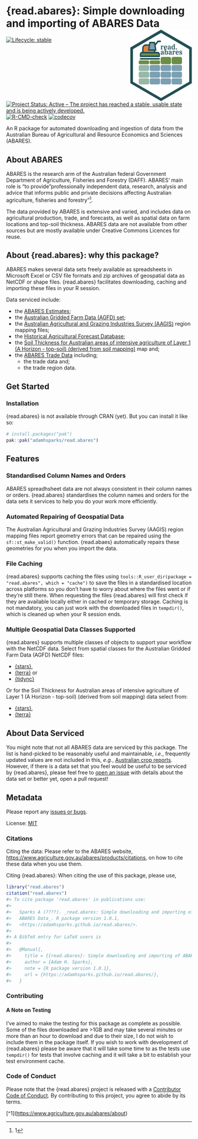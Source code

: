 
<!-- README.md is generated from README.Rmd. Please edit that file -->

# {read.abares}: Simple downloading and importing of ABARES Data <img src="man/figures/logo.png" align="right"/>

<!-- badges: start -->

[![Lifecycle:
stable](https://img.shields.io/badge/lifecycle-stable-green.svg)](https://lifecycle.r-lib.org/articles/stages.html#stable)
[![Project Status: Active – The project has reached a stable, usable
state and is being actively
developed.](https://www.repostatus.org/badges/latest/active.svg)](https://www.repostatus.org/#active)
[![R-CMD-check](https://github.com/adamhsparks/read.abares/actions/workflows/R-CMD-check.yaml/badge.svg)](https://github.com/adamhsparks/read.abares/actions/workflows/R-CMD-check.yaml)
[![codecov](https://codecov.io/gh/adamhsparks/read.abares/graph/badge.svg?token=1ZPgFWJ0B2)](https://codecov.io/gh/adamhsparks/read.abares)
<!-- badges: end -->

An R package for automated downloading and ingestion of data from the
Australian Bureau of Agricultural and Resource Economics and Sciences
(ABARES).

## About ABARES

ABARES is the research arm of the Australian federal Government
Department of Agriculture, Fisheries and Forestry (DAFF). ABARES’ main
role is “to provide”professionally independent data, research, analysis
and advice that informs public and private decisions affecting
Australian agriculture, fisheries and forestry”[^1].

The data provided by ABARES is extensive and varied, and includes data
on agricultural production, trade, and forecasts, as well as spatial
data on farm locations and top-soil thickness. ABARES data are not
available from other sources but are mostly available under Creative
Commons Licences for reuse.

## About {read.abares}: why this package?

ABARES makes several data sets freely available as spreadsheets in
Microsoft Excel or CSV file formats and zip archives of geospatial data
as NetCDF or shape files. {read.abares} facilitates downloading, caching
and importing these files in your R session.

Data serviced include:

- the [ABARES
  Estimates](https://www.agriculture.gov.au/abares/data/farm-data-portal#data-download);
- the [Australian Gridded Farm Data (AGFD)
  set](https://www.agriculture.gov.au/abares/research-topics/surveys/farm-survey-data/australian-gridded-farm-data);
- the [Australian Agricultural and Grazing Industries Survey
  (AAGIS)](https://www.agriculture.gov.au/abares/research-topics/surveys/farm-survey-data)
  region mapping files;
- the [Historical Agricultural Forecast
  Database](https://www.agriculture.gov.au/abares/research-topics/agricultural-outlook/historical-forecasts#:~:text=About%20the%20historical%20agricultural%20forecast,relevant%20to%20Australian%20agricultural%20markets);
- the [Soil Thickness for Australian areas of intensive agriculture of
  Layer 1 (A Horizon - top-soil) (derived from soil
  mapping)](https://data.agriculture.gov.au/geonetwork/srv/eng/catalog.search#/metadata/faa9f157-8e17-4b23-b6a7-37eb7920ead6)
  map and;
- the [ABARES Trade
  Data](https://www.agriculture.gov.au/abares/research-topics/trade/dashboard)
  including;
  - the trade data and;
  - the trade region data.

## Get Started

### Installation

{read.abares} is not available through CRAN (yet). But you can install
it like so:

``` r
# install.packages("pak")
pak::pak("adamhsparks/read.abares")
```

## Features

### Standardised Column Names and Orders

ABARES spreadhsheet data are not always consistent in their column names
or orders. {read.abares} standardises the column names and orders for
the data sets it services to help you do your work more efficiently.

### Automated Repairing of Geospatial Data

The Australian Agricultural and Grazing Industries Survey (AAGIS) region
mapping files report geometry errors that can be repaired using the
`sf::st_make_valid()` function. {read.abaes} automatically repairs these
geometries for you when you import the data.

### File Caching

{read.abares} supports caching the files using
`tools::R_user_dir(package = "read.abares", which = "cache")` to save
the files in a standardised location across platforms so you don’t have
to worry about where the files went or if they’re still there. When
requesting the files {read.abares} will first check if they are
available locally either in cached or temporary storage. Caching is not
mandatory, you can just work with the downloaded files in `tempdir()`,
which is cleaned up when your R session ends.

### Multiple Geospatial Data Classes Supported

{read.abares} supports multiple classes of objects to support your
workflow with the NetCDF data. Select from spatial classes for the
Australian Gridded Farm Data (AGFD) NetCDF files:

- [{stars}](https://CRAN.R-project.org/package=stars),
- [{terra}](https://CRAN.R-project.org/package=terra) or
- [{tidync}](https://CRAN.R-project.org/package=tidync)

Or for the Soil Thickness for Australian areas of intensive agriculture
of Layer 1 (A Horizon - top-soil) (derived from soil mapping) data
select from:

- [{stars}](https://CRAN.R-project.org/package=stars),
- [{terra}](https://CRAN.R-project.org/package=terra)

## About Data Serviced

You might note that not all ABARES data are serviced by this package.
The list is hand-picked to be reasonably useful and maintainable,
*i.e.*, frequently updated values are not included in this, *e.g.*,
[Australian crop
reports](https://daff.ent.sirsidynix.net.au/client/en_AU/ABARES/search/results?te=ASSET&st=PD#).
However, if there is a data set that you feel would be useful to be
serviced by {read.abares}, please feel free to [open an
issue](https://github.com/adamhsparks/read.abares/issues/new) with
details about the data set or better yet, open a pull request!

## Metadata

Please report any [issues or
bugs](https://github.com/adamhsparks/read.abares/issues).

License: [MIT](LICENSE.md)

### Citations

Citing the data: Please refer to the ABARES website,
<https://www.agriculture.gov.au/abares/products/citations>, on how to
cite these data when you use them.

Citing {read.abares}: When citing the use of this package, please use,

``` r
library("read.abares")
citation("read.abares")
#> To cite package 'read.abares' in publications use:
#> 
#>   Sparks A (????). _read.abares: Simple downloading and importing of
#>   ABARES Data_. R package version 1.0.1,
#>   <https://adamhsparks.github.io/read.abares/>.
#> 
#> A BibTeX entry for LaTeX users is
#> 
#>   @Manual{,
#>     title = {{read.abares}: Simple downloading and importing of ABARES Data},
#>     author = {Adam H. Sparks},
#>     note = {R package version 1.0.1},
#>     url = {https://adamhsparks.github.io/read.abares/},
#>   }
```

### Contributing

#### A Note on Testing

I’ve aimed to make the testing for this package as complete as possible.
Some of the files downloaded are \>1GB and may take several minutes or
more than an hour to download and due to their size, I do not wish to
include them in the package itself. If you wish to work with development
of {read.abares} please be aware that it will take some time to as the
tests use `tempdir()` for tests that involve caching and it will take a
bit to establish your test environment cache.

### Code of Conduct

Please note that the {read.abares} project is released with a
[Contributor Code of
Conduct](https://adamhsparks.github.io/read.abares/CODE_OF_CONDUCT.html).
By contributing to this project, you agree to abide by its terms.

\[^1\](<https://www.agriculture.gov.au/abares/about>)

[^1]: 1
